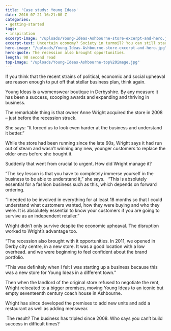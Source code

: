```yaml
---
title: 'Case study: Young Ideas'
date: 2016-07-21 16:21:00 Z
categories:
- getting-started
tags:
- inspiration
excerpt-image: "/uploads/Young-Ideas-Ashbourne-store-excerpt-and-hero.jpg"
excerpt-text: Uncertain economy? Society in turmoil? You can still start a business.
hero-image: "/uploads/Young-Ideas-Ashbourne-store-excerpt-and-hero.jpg"
hero-quote: The recession also brought opportunities.
length: 90 second read
top-image: "/uploads/Young-Ideas-Ashbourne-top%20image.jpg"
---
```


If you think that the recent strains of political, economic and social upheaval are reason enough to put off that stellar business plan, think again. 

Young Ideas is a womenswear boutique in Derbyshire.  By any measure it has been a success, scooping awards and expanding and thriving in business. 

The remarkable thing is that owner Anne Wright acquired the store in 2008 – just before the recession struck. 

She says: “It forced us to look even harder at the business and understand it better.” 

While the store had been running since the late 60s, Wright says it had run out of steam and wasn’t winning any new, younger customers to replace the older ones before she bought it.

Suddenly that went from crucial to urgent. How did Wright manage it? 

“The key lesson is that you have to completely immerse yourself in the business to be able to understand it,” she says.  
“This is absolutely essential for a fashion business such as this, which depends on forward ordering.  

“I needed to be involved in everything for at least 18 months so that I could understand what customers wanted, how they were buying and who they were. It is absolutely essential to know your customers if you are going to survive as an independent retailer.” 

Wright didn’t only survive despite the economic upheaval. The disruption worked to Wright’s advantage too.  

“The recession also brought with it opportunities. In 2011, we opened in Derby city centre, in a new store. It was a good location with a low overhead. and we were beginning to feel confident about the brand portfolio.  

“This was definitely when I felt I was starting up a business because this was a new store for Young Ideas in a different town.”  

Then when the landlord of the original store refused to negotiate the rent, Wright relocated to a bigger premises, moving Young Ideas to an iconic but empty seventeenth century coach house in Ashbourne.  

Wright has since developed the premises to add new units and add a restaurant as well as adding menswear. 

 The result? The business has tripled since 2008. Who says you can’t build success in difficult times?   